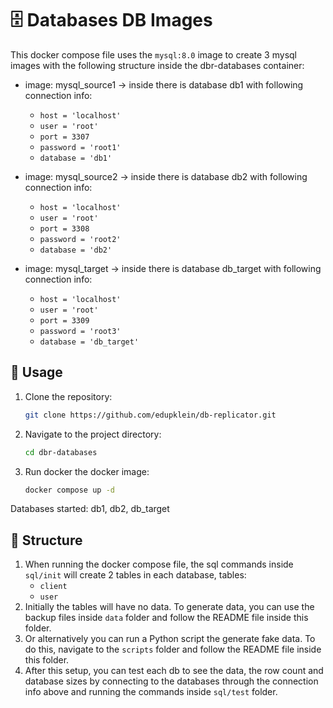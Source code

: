 # 🗄️ Databases DB Images

This docker compose file uses the `mysql:8.0` image to create 3 mysql images with the following structure inside the dbr-databases container:
- image: mysql_source1 -> inside there is database db1 with following connection info:
    - `host = 'localhost'`
    - `user = 'root'`
    - `port = 3307` 
    - `password = 'root1'`
    - `database = 'db1'`

- image: mysql_source2 -> inside there is database db2 with following connection info:
    - `host = 'localhost'`
    - `user = 'root'`
    - `port = 3308`
    - `password = 'root2'`
    - `database = 'db2'`

- image: mysql_target -> inside there is database db_target with following connection info:
    - `host = 'localhost'`
    - `user = 'root'`
    - `port = 3309`
    - `password = 'root3'`
    - `database = 'db_target'`

## 🚀 Usage

1. Clone the repository:
    ```bash
    git clone https://github.com/edupklein/db-replicator.git
    ```
1. Navigate to the project directory:
    ```bash
    cd dbr-databases
    ```
1. Run docker the docker image:
    ```bash
    docker compose up -d
    ```

Databases started:
db1, db2, db_target

## 📁 Structure

1. When running the docker compose file, the sql commands inside `sql/init` will create 2 tables in each database, tables:
    - `client`
    - `user`
1. Initially the tables will have no data. To generate data, you can use the backup files inside `data` folder and follow the README file inside this folder.
1. Or alternatively you can run a Python script the generate fake data. To do this, navigate to the `scripts` folder and follow the README file inside this folder.
1. After this setup, you can test each db to see the data, the row count and database sizes by connecting to the databases through the connection info above and running the commands inside `sql/test` folder.